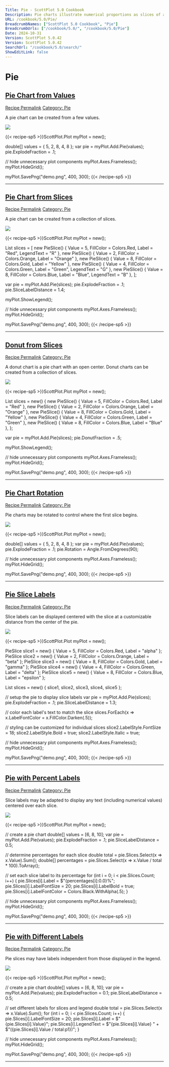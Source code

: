 ```yaml
---
Title: Pie - ScottPlot 5.0 Cookbook
Description: Pie charts illustrate numerical proportions as slices of a circle.
URL: /cookbook/5.0/Pie/
BreadcrumbNames: ["ScottPlot 5.0 Cookbook", "Pie"]
BreadcrumbUrls: ["/cookbook/5.0/", "/cookbook/5.0/Pie"]
Date: 2024-10-31
Version: ScottPlot 5.0.42
Version: ScottPlot 5.0.42
SearchUrl: "/cookbook/5.0/search/"
ShowEditLink: false
---
```


<h1>Pie</h1>


<h2 style='border-bottom: 0;'><a href='/cookbook/5.0/Pie/PieQuickstart'>Pie Chart from Values</a></h2>

<div class="d-flex mb-2">
<a class="btn btn-sm btn-primary me-1" href="/cookbook/5.0/Pie/PieQuickstart">Recipe Permalink</a>
<a class="btn btn-sm btn-success me-1" href="/cookbook/5.0/Pie">Category: Pie</a>
</div>

A pie chart can be created from a few values.

[![](/cookbook/5.0/images/PieQuickstart.png?241031194635)](/cookbook/5.0/images/PieQuickstart.png?241031194635)

{{< recipe-sp5 >}}ScottPlot.Plot myPlot = new();

double[] values = { 5, 2, 8, 4, 8 };
var pie = myPlot.Add.Pie(values);
pie.ExplodeFraction = .1;

// hide unnecessary plot components
myPlot.Axes.Frameless();
myPlot.HideGrid();

myPlot.SavePng("demo.png", 400, 300);
{{< /recipe-sp5 >}}

<hr class='my-5 invisible'>



<h2 style='border-bottom: 0;'><a href='/cookbook/5.0/Pie/PieSlices'>Pie Chart from Slices</a></h2>

<div class="d-flex mb-2">
<a class="btn btn-sm btn-primary me-1" href="/cookbook/5.0/Pie/PieSlices">Recipe Permalink</a>
<a class="btn btn-sm btn-success me-1" href="/cookbook/5.0/Pie">Category: Pie</a>
</div>

A pie chart can be created from a collection of slices.

[![](/cookbook/5.0/images/PieSlices.png?241031194635)](/cookbook/5.0/images/PieSlices.png?241031194635)

{{< recipe-sp5 >}}ScottPlot.Plot myPlot = new();

List<PieSlice> slices =
[
    new PieSlice() { Value = 5, FillColor = Colors.Red, Label = "Red", LegendText = "R" },
    new PieSlice() { Value = 2, FillColor = Colors.Orange, Label = "Orange" },
    new PieSlice() { Value = 8, FillColor = Colors.Gold, Label = "Yellow" },
    new PieSlice() { Value = 4, FillColor = Colors.Green, Label = "Green", LegendText = "G" },
    new PieSlice() { Value = 8, FillColor = Colors.Blue, Label = "Blue", LegendText = "B" },
];

var pie = myPlot.Add.Pie(slices);
pie.ExplodeFraction = .1;
pie.SliceLabelDistance = 1.4;

myPlot.ShowLegend();

// hide unnecessary plot components
myPlot.Axes.Frameless();
myPlot.HideGrid();

myPlot.SavePng("demo.png", 400, 300);
{{< /recipe-sp5 >}}

<hr class='my-5 invisible'>



<h2 style='border-bottom: 0;'><a href='/cookbook/5.0/Pie/PieDonut'>Donut from Slices</a></h2>

<div class="d-flex mb-2">
<a class="btn btn-sm btn-primary me-1" href="/cookbook/5.0/Pie/PieDonut">Recipe Permalink</a>
<a class="btn btn-sm btn-success me-1" href="/cookbook/5.0/Pie">Category: Pie</a>
</div>

A donut chart is a pie chart with an open center. Donut charts can be created from a collection of slices.

[![](/cookbook/5.0/images/PieDonut.png?241031194635)](/cookbook/5.0/images/PieDonut.png?241031194635)

{{< recipe-sp5 >}}ScottPlot.Plot myPlot = new();

List<PieSlice> slices = new()
{
    new PieSlice() { Value = 5, FillColor = Colors.Red, Label = "Red" },
    new PieSlice() { Value = 2, FillColor = Colors.Orange, Label = "Orange" },
    new PieSlice() { Value = 8, FillColor = Colors.Gold, Label = "Yellow" },
    new PieSlice() { Value = 4, FillColor = Colors.Green, Label = "Green" },
    new PieSlice() { Value = 8, FillColor = Colors.Blue, Label = "Blue" },
};

var pie = myPlot.Add.Pie(slices);
pie.DonutFraction = .5;

myPlot.ShowLegend();

// hide unnecessary plot components
myPlot.Axes.Frameless();
myPlot.HideGrid();

myPlot.SavePng("demo.png", 400, 300);
{{< /recipe-sp5 >}}

<hr class='my-5 invisible'>



<h2 style='border-bottom: 0;'><a href='/cookbook/5.0/Pie/PieRotation'>Pie Chart Rotation</a></h2>

<div class="d-flex mb-2">
<a class="btn btn-sm btn-primary me-1" href="/cookbook/5.0/Pie/PieRotation">Recipe Permalink</a>
<a class="btn btn-sm btn-success me-1" href="/cookbook/5.0/Pie">Category: Pie</a>
</div>

Pie charts may be rotated to control where the first slice begins.

[![](/cookbook/5.0/images/PieRotation.png?241031194635)](/cookbook/5.0/images/PieRotation.png?241031194635)

{{< recipe-sp5 >}}ScottPlot.Plot myPlot = new();

double[] values = { 5, 2, 8, 4, 8 };
var pie = myPlot.Add.Pie(values);
pie.ExplodeFraction = .1;
pie.Rotation = Angle.FromDegrees(90);

// hide unnecessary plot components
myPlot.Axes.Frameless();
myPlot.HideGrid();

myPlot.SavePng("demo.png", 400, 300);
{{< /recipe-sp5 >}}

<hr class='my-5 invisible'>



<h2 style='border-bottom: 0;'><a href='/cookbook/5.0/Pie/PieSliceLabels'>Pie Slice Labels</a></h2>

<div class="d-flex mb-2">
<a class="btn btn-sm btn-primary me-1" href="/cookbook/5.0/Pie/PieSliceLabels">Recipe Permalink</a>
<a class="btn btn-sm btn-success me-1" href="/cookbook/5.0/Pie">Category: Pie</a>
</div>

Slice labels can be displayed centered with the slice at a customizable distance from the center of the pie.

[![](/cookbook/5.0/images/PieSliceLabels.png?241031194635)](/cookbook/5.0/images/PieSliceLabels.png?241031194635)

{{< recipe-sp5 >}}ScottPlot.Plot myPlot = new();

PieSlice slice1 = new() { Value = 5, FillColor = Colors.Red, Label = "alpha" };
PieSlice slice2 = new() { Value = 2, FillColor = Colors.Orange, Label = "beta" };
PieSlice slice3 = new() { Value = 8, FillColor = Colors.Gold, Label = "gamma" };
PieSlice slice4 = new() { Value = 4, FillColor = Colors.Green, Label = "delta" };
PieSlice slice5 = new() { Value = 8, FillColor = Colors.Blue, Label = "epsilon" };

List<PieSlice> slices = new() { slice1, slice2, slice3, slice4, slice5 };

// setup the pie to display slice labels
var pie = myPlot.Add.Pie(slices);
pie.ExplodeFraction = .1;
pie.SliceLabelDistance = 1.3;

// color each label's text to match the slice
slices.ForEach(x => x.LabelFontColor = x.FillColor.Darken(.5));

// styling can be customized for individual slices
slice2.LabelStyle.FontSize = 18;
slice2.LabelStyle.Bold = true;
slice2.LabelStyle.Italic = true;

// hide unnecessary plot components
myPlot.Axes.Frameless();
myPlot.HideGrid();

myPlot.SavePng("demo.png", 400, 300);
{{< /recipe-sp5 >}}

<hr class='my-5 invisible'>



<h2 style='border-bottom: 0;'><a href='/cookbook/5.0/Pie/PieSliceLabelsPercent'>Pie with Percent Labels</a></h2>

<div class="d-flex mb-2">
<a class="btn btn-sm btn-primary me-1" href="/cookbook/5.0/Pie/PieSliceLabelsPercent">Recipe Permalink</a>
<a class="btn btn-sm btn-success me-1" href="/cookbook/5.0/Pie">Category: Pie</a>
</div>

Slice labels may be adapted to display any text (including numerical values) centered over each slice.

[![](/cookbook/5.0/images/PieSliceLabelsPercent.png?241031194635)](/cookbook/5.0/images/PieSliceLabelsPercent.png?241031194635)

{{< recipe-sp5 >}}ScottPlot.Plot myPlot = new();

// create a pie chart
double[] values = [6, 8, 10];
var pie = myPlot.Add.Pie(values);
pie.ExplodeFraction = .1;
pie.SliceLabelDistance = 0.5;

// determine percentages for each slice
double total = pie.Slices.Select(x => x.Value).Sum();
double[] percentages = pie.Slices.Select(x => x.Value / total * 100).ToArray();

// set each slice label to its percentage
for (int i = 0; i < pie.Slices.Count; i++)
{
    pie.Slices[i].Label = $"{percentages[i]:0.0}%";
    pie.Slices[i].LabelFontSize = 20;
    pie.Slices[i].LabelBold = true;
    pie.Slices[i].LabelFontColor = Colors.Black.WithAlpha(.5);
}

// hide unnecessary plot components
myPlot.Axes.Frameless();
myPlot.HideGrid();

myPlot.SavePng("demo.png", 400, 300);
{{< /recipe-sp5 >}}

<hr class='my-5 invisible'>



<h2 style='border-bottom: 0;'><a href='/cookbook/5.0/Pie/PieSliceLabelsAndLegend'>Pie with Different Labels</a></h2>

<div class="d-flex mb-2">
<a class="btn btn-sm btn-primary me-1" href="/cookbook/5.0/Pie/PieSliceLabelsAndLegend">Recipe Permalink</a>
<a class="btn btn-sm btn-success me-1" href="/cookbook/5.0/Pie">Category: Pie</a>
</div>

Pie slices may have labels independent from those displayed in the legend.

[![](/cookbook/5.0/images/PieSliceLabelsAndLegend.png?241031194635)](/cookbook/5.0/images/PieSliceLabelsAndLegend.png?241031194635)

{{< recipe-sp5 >}}ScottPlot.Plot myPlot = new();

// create a pie chart
double[] values = [6, 8, 10];
var pie = myPlot.Add.Pie(values);
pie.ExplodeFraction = 0.1;
pie.SliceLabelDistance = 0.5;

// set different labels for slices and legend
double total = pie.Slices.Select(x => x.Value).Sum();
for (int i = 0; i < pie.Slices.Count; i++)
{
    pie.Slices[i].LabelFontSize = 20;
    pie.Slices[i].Label = $"{pie.Slices[i].Value}";
    pie.Slices[i].LegendText = $"{pie.Slices[i].Value} " +
        $"({pie.Slices[i].Value / total:p1})";
}

// hide unnecessary plot components
myPlot.Axes.Frameless();
myPlot.HideGrid();

myPlot.SavePng("demo.png", 400, 300);
{{< /recipe-sp5 >}}

<hr class='my-5 invisible'>



